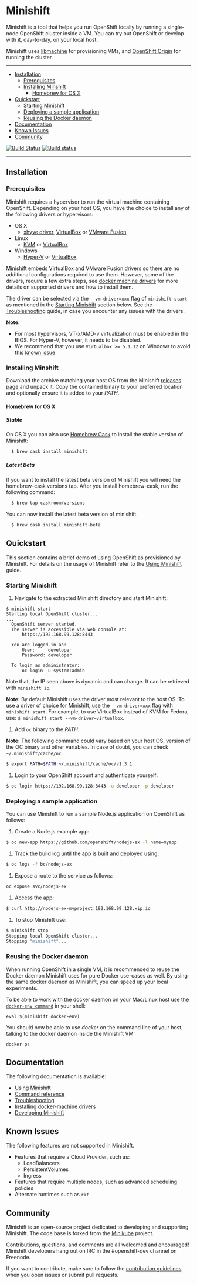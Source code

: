 # Minishift

Minishift is a tool that helps you run OpenShift locally by running a single-node OpenShift
cluster inside a VM. You can try out OpenShift or develop with it, day-to-day, on your local host.

Minishift uses [libmachine](https://github.com/docker/machine/tree/master/libmachine) for
provisioning VMs, and [OpenShift Origin](https://github.com/openshift/origin) for running the cluster.

----

<!-- MarkdownTOC -->

- [Installation](#installation)
  - [Prerequisites](#prerequisites)
  - [Installing Minshift](#installing-minishift)
    - [Homebrew for OS X](#homebrew-OS-X)
- [Quickstart](#quickstart)
  - [Starting Minishift](#starting-minishift)
  - [Deploying a sample application](#deploying-sample-application)
  - [Reusing the Docker daemon](#reusing-the-docker-daemon)
- [Documentation](#documentation)
- [Known Issues](#known-issues)
- [Community](#community)

<!-- /MarkdownTOC -->

[![Build Status](https://secure.travis-ci.org/minishift/minishift.png)](https://travis-ci.org/minishift/minishift)
[![Build status](https://ci.appveyor.com/api/projects/status/6wyv1cpd588cm4ce/branch/master?svg=true)](https://ci.appveyor.com/project/hferentschik/minishift-o61ou/branch/master)

----

<a name="installation"></a>
## Installation

<a name="prerequisites"></a>
### Prerequisites

Minishift requires a hypervisor to run the virtual machine containing OpenShift. Depending on your
host OS, you have the choice to install any of the following drivers or hypervisors:

* OS X
    * [xhyve driver](./docs/docker-machine-drivers.md#xhyve-driver), [VirtualBox](https://www.virtualbox.org/wiki/Downloads) or [VMware Fusion](https://www.vmware.com/products/fusion)
* Linux
    * [KVM](./docs/docker-machine-drivers.md#kvm-driver) or [VirtualBox](https://www.virtualbox.org/wiki/Downloads)
* Windows
    * [Hyper-V](https://technet.microsoft.com/en-us/library/mt169373.aspx) or [VirtualBox](https://www.virtualbox.org/wiki/Downloads)

Minishift embeds VirtualBox and VMware Fusion drivers so there are no additional configurations required to use them. However, some of the drivers, require a few extra steps, see [docker machine drivers](./docs/docker-machine-drivers.md) for more details on supported drivers and how to install them.

The driver can be selected via the `--vm-driver=xxx` flag of `minishift start` as mentioned in the [Starting Minishift](#starting-minishift) section below. See the [Troubleshooting](/docs/troubleshooting.md#kvm-drivers) guide, in case you encounter any issues with the drivers.

**Note:**
- For most hypervisors, VT-x/AMD-v virtualization must be enabled in the BIOS. For Hyper-V, however,
it needs to be disabled.
- We recommend that you use `Virtualbox >= 5.1.12` on Windows to avoid this [known issue](./docs/troubleshooting.md#error-getting-state-for-host-machine-does-not-exist)

<a name="installing minishift"></a>
### Installing Minshift

Download the archive matching your host OS from the Minishift [releases page](https://github.com/minishift/minishift/releases) and unpack it. Copy the contained binary to your preferred
location and optionally ensure it is added to your _PATH_.

<a name="homebrew-OS-X"></a>
#### Homebrew for OS X

##### Stable
On OS X you can also use [Homebrew Cask](https://caskroom.github.io) to install the stable version of Minishift:

```sh
  $ brew cask install minishift
```

##### Latest Beta
If you want to install the latest beta version of Minishift you will need the homebrew-cask versions tap. After you install homebrew-cask, run the following command:

```sh
  $ brew tap caskroom/versions
```

You can now install the latest beta version of minishift.

```sh
  $ brew cask install minishift-beta
```

<a name="quickstart"></a>
## Quickstart

This section contains a brief demo of using OpenShift as provisioned by Minishift. For details on the usage of Minishift refer to the [Using Minishift](/docs/using.md) guide.

<a name="starting-minishift"></a>
### Starting Minishift
1. Navigate to the extracted Minishift directory and start Minishift:

 ```shell
$ minishift start
Starting local OpenShift cluster...
...
   OpenShift server started.
   The server is accessible via web console at:
       https://192.168.99.128:8443

   You are logged in as:
       User:     developer
       Password: developer

   To login as administrator:
       oc login -u system:admin
```
Note that, the IP seen above is dynamic and can change. It can be retrieved with `minishift ip`.

 **Note:** By default Minishift uses the driver most relevant to the host OS.
To use a driver of choice for Minishift, use the `--vm-driver=xxx` flag with `minishift start`. For example, to use VirtualBox instead of KVM for Fedora, use: `$ minishift start --vm-driver=virtualbox`.

1. Add `oc` binary to the
_PATH_: 

 **Note:** The following command could vary based on your host OS, version of the OC binary and other variables. In case of doubt, you can check `~/.minishift/cache/oc`.

 ```sh
$ export PATH=$PATH:~/.minishift/cache/oc/v1.3.1
```
1. Login to your OpenShift account and authenticate yourself:

 ```sh
$ oc login https://192.168.99.128:8443 -u developer -p developer
```

<a name="deploying sample application"></a>
### Deploying a sample application
You can use Minishift to run a sample Node.js application on OpenShift as follows:
1. Create a Node.js example app:

 ```sh
$ oc new-app https://github.com/openshift/nodejs-ex -l name=myapp
```

1. Track the build log until the app is built and deployed using:

 ```sh
$ oc logs -f bc/nodejs-ex
```

1. Expose a route to the service as follows:

 ```sh
oc expose svc/nodejs-ex
```

1. Access the app:

 ```sh
$ curl http://nodejs-ex-myproject.192.168.99.128.xip.io
```

1. To stop Minishift use:

 ```sh
$ minishift stop
Stopping local OpenShift cluster...
Stopping "minishift"...
```

<a name="reusing-the-docker-daemon"></a>
### Reusing the Docker daemon

When running OpenShift in a single VM, it is recommended to reuse the Docker daemon Minishift uses
for pure Docker use-cases as well.
By using the same docker daemon as Minishift, you can speed up your local experiments.

To be able to work with the docker daemon on your Mac/Linux host use the
[`docker-env command`](./docs/minishift_docker-env.md) in your shell:

```
eval $(minishift docker-env)
```

You should now be able to use _docker_ on the command line of your host, talking to the docker daemon
inside the Minishift VM:
```
docker ps
```

<a name="documentation"></a>
## Documentation

The following documentation is available:

* [Using Minishift](./docs/using.md)
* [Command reference](./docs/minishift.md)
* [Troubleshooting](./docs/troubleshooting.md)
* [Installing docker-machine drivers](./docs/docker-machine-drivers.md)
* [Developing Minishift](./docs/developing.md)

<a name="known-issues"></a>
## Known Issues

The following features are not supported in Minishift.

* Features that require a Cloud Provider, such as:
    * LoadBalancers
    * PersistentVolumes
    * Ingress
* Features that require multiple nodes, such as advanced scheduling policies
* Alternate runtimes such as ``rkt``

<a name="community"></a>
## Community

Minishift is an open-source project dedicated to developing and supporting Minishift.
The code base is forked from the [Minikube](https://github.com/kubernetes/minikube) project.

Contributions, questions, and comments are all welcomed and encouraged! Minishift
developers hang out on IRC in the #openshift-dev channel on Freenode.

If you want to contribute, make sure to follow the [contribution guidelines](CONTRIBUTING.md)
when you open issues or submit pull requests.
